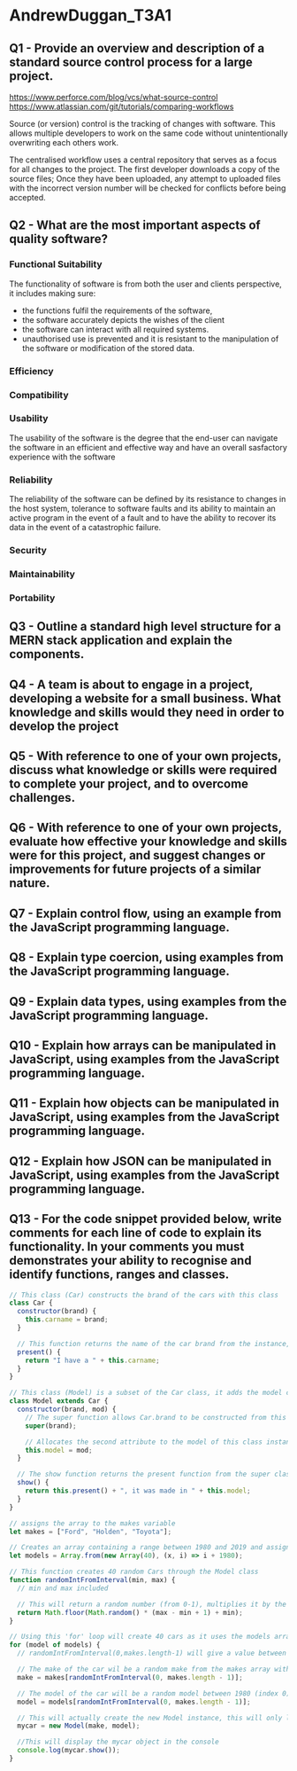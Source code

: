 # AndrewDuggan_T3A1

## **Q1 - Provide an overview and description of a standard source control process for a large project.**

https://www.perforce.com/blog/vcs/what-source-control
https://www.atlassian.com/git/tutorials/comparing-workflows

Source (or version) control is the tracking of changes with software. This allows multiple developers to work on the same code without unintentionally overwriting each others work.

The centralised workflow uses a central repository that serves as a focus for all changes to the project. The first developer downloads a copy of the source files; Once they have been uploaded, any attempt to uploaded files with the incorrect version number will be checked for conflicts before being accepted.

## **Q2 - What are the most important aspects of quality software?**

<!-- CMP1043-2.2 - List discuss and demonstrate 6 software quality characteristics -->

### Functional Suitability

The functionality of software is from both the user and clients perspective, it includes making sure:

- the functions fulfil the requirements of the software,
- the software accurately depicts the wishes of the client
- the software can interact with all required systems.
- unauthorised use is prevented and it is resistant to the manipulation of the software or modification of the stored data.

### Efficiency


### Compatibility


### Usability

The usability of the software is the degree that the end-user can navigate the software in an efficient and effective way and have an overall sasfactory experience with the software

### Reliability

The reliability of the software can be defined by its resistance to changes in the host system, tolerance to software faults and its ability to maintain an active program in the event of a fault and to have the ability to recover its data in the event of a catastrophic failure.

### Security

### Maintainability

### Portability

<!-- ISO/IEC 25010 (2011) -->
<!-- https://www.springer.com/journal/11219 -->
<!-- Software Testing and Quality Assurance: Theory and Practice by Naik and Tripathy, 2008 -->
<!-- https://www2.cs.sfu.ca/~cameron/Teaching/473/quality_characteristics.html -->
<!-- https://en.wikipedia.org/wiki/Software_quality -->

## **Q3 - Outline a standard high level structure for a MERN stack application and explain the components.**

<!-- CMP1043-2.3 - Shows almost flawless understanding of the high level structure of the app -->

## **Q4 - A team is about to engage in a project, developing a website for a small business. What knowledge and skills would they need in order to develop the project**

<!-- CMP1043-3.1 describes a range of skills and knowledge required by IT workers to complete a quality web development project -->

## **Q5 - With reference to one of your own projects, discuss what knowledge or skills were required to complete your project, and to overcome challenges.**

<!-- CMP1043-3.2 describes a range of skills and knowledge used to complete a project. -->

## **Q6 - With reference to one of your own projects, evaluate how effective your knowledge and skills were for this project, and suggest changes or improvements for future projects of a similar nature.**

<!-- CMP1043-3.3 Evaluates effectiveness of knowledge and skills accurately, providing examples, and providing an insightful improvement on each skill -->

## **Q7 - Explain control flow, using an example from the JavaScript programming language.**

<!-- PRG1006-3.1 Provides a explanation of control flow in programming -->

## **Q8 - Explain type coercion, using examples from the JavaScript programming language.**

<!-- PRG1006-3.2 Provides a explanation of type coercion in programming -->

## **Q9 - Explain data types, using examples from the JavaScript programming language.**

<!-- PRG1006-3.3 Provides a thorough explanation of data types in programming -->

## **Q10 - Explain how arrays can be manipulated in JavaScript, using examples from the JavaScript programming language.**

<!-- PRG1006-5.1 Demonstrates an ability to manipulate arrays -->

## **Q11 - Explain how objects can be manipulated in JavaScript, using examples from the JavaScript programming language.**

<!-- PRG1006-5.2 Demonstrates an ability to manipulate objects -->

## **Q12 - Explain how JSON can be manipulated in JavaScript, using examples from the JavaScript programming language.**

<!-- PRG1006-5.3 Demonstrates an ability to manipulate JSON -->

## **Q13 - For the code snippet provided below, write comments for each line of code to explain its functionality. In your comments you must demonstrates your ability to recognise and identify functions, ranges and classes.**

<!-- PRG1006-4.1 Demonstrates an ability to recognise functions, ranges and classes -->

```javascript
// This class (Car) constructs the brand of the cars with this class
class Car {
  constructor(brand) {
    this.carname = brand;
  }

  // This function returns the name of the car brand from the instance, it is available to objects with this class
  present() {
    return "I have a " + this.carname;
  }
}

// This class (Model) is a subset of the Car class, it adds the model constructor
class Model extends Car {
  constructor(brand, mod) {
    // The super function allows Car.brand to be constructed from this class
    super(brand);

    // Allocates the second attribute to the model of this class instance
    this.model = mod;
  }

  // The show function returns the present function from the super class (Car) on the current instance and adds the model reference from this instance and is only available to objects of this class
  show() {
    return this.present() + ", it was made in " + this.model;
  }
}

// assigns the array to the makes variable
let makes = ["Ford", "Holden", "Toyota"];

// Creates an array containing a range between 1980 and 2019 and assigns it to the models variable
let models = Array.from(new Array(40), (x, i) => i + 1980);

// This function creates 40 random Cars through the Model class
function randomIntFromInterval(min, max) {
  // min and max included

  // This will return a random number (from 0-1), multiplies it by the max-min+1 to give a number between 0 max-min and finally adds the min. This will ultimately give a random number between min and max.
  return Math.floor(Math.random() * (max - min + 1) + min);
}

// Using this 'for' loop will create 40 cars as it uses the models array as a basis
for (model of models) {
  // randomIntFromInterval(0,makes.length-1) will give a value between 0 and 2 (as there are 3 elements in the makes array)

  // The make of the car wil be a random make from the makes array with a minimum index of 0 and a max of 2
  make = makes[randomIntFromInterval(0, makes.length - 1)];

  // The model of the car will be a random model between 1980 (index 0) and 1982 (index 2), I believe that this would be a bug and should be using the models array instead of the makes array for the random index
  model = models[randomIntFromInterval(0, makes.length - 1)];

  // This will actually create the new Model instance, this will only last for this loop and will be lost at the end of this loop
  mycar = new Model(make, model);

  //This will display the mycar object in the console
  console.log(mycar.show());
}
```
